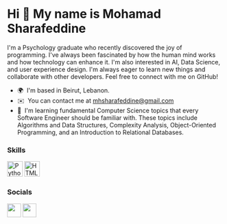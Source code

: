 Hi 👋 My name is Mohamad Sharafeddine
=====================================

I'm a Psychology graduate who recently discovered the joy of programming. I've always been fascinated by how the human mind works and how technology can enhance it. I'm also interested in AI, Data Science, and user experience design. I'm always eager to learn new things and collaborate with other developers. Feel free to connect with me on GitHub!

* 🌍  I'm based in Beirut, Lebanon.
* ✉️  You can contact me at [mhsharafeddine@gmail.com](mailto:mhsharafeddine@gmail.com)
* 🧠  I'm learning fundamental Computer Science topics that every Software Engineer should be familiar with. These topics include Algorithms and Data Structures, Complexity Analysis, Object-Oriented Programming, and an Introduction to Relational Databases.

### Skills


<p align="left">
<a href="https://www.python.org/" target="_blank" rel="noreferrer"><img src="https://raw.githubusercontent.com/danielcranney/readme-generator/main/public/icons/skills/python-colored.svg" width="36" height="36" alt="Python" /></a>
<a href="https://developer.mozilla.org/en-US/docs/Glossary/HTML5" target="_blank" rel="noreferrer"><img src="https://raw.githubusercontent.com/danielcranney/readme-generator/main/public/icons/skills/html5-colored.svg" width="36" height="36" alt="HTML5" /></a>
</p>


### Socials

<p align="left"> <a href="https://www.github.com/MHSharafeddine" target="_blank" rel="noreferrer"><img src="https://raw.githubusercontent.com/danielcranney/readme-generator/main/public/icons/socials/github.svg" width="32" height="32" /></a> <a href="https://www.stackoverflow.com/users/21854606/mhsharafeddine" target="_blank" rel="noreferrer"><img src="https://raw.githubusercontent.com/danielcranney/readme-generator/main/public/icons/socials/stackoverflow.svg" width="32" height="32" /></a></p>

